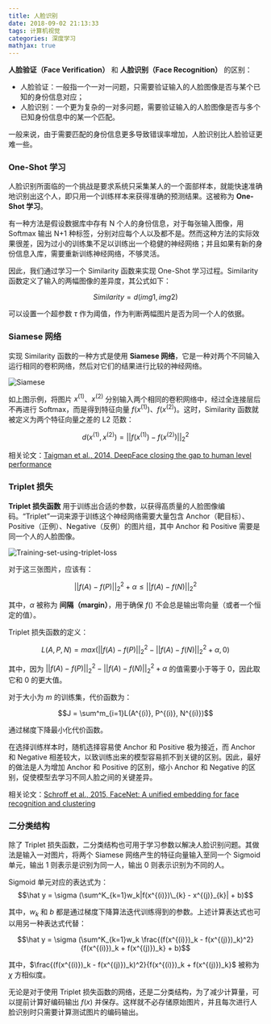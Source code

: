 ```yaml
---
title: 人脸识别
date: 2018-09-02 21:13:33
tags: 计算机视觉
categories: 深度学习
mathjax: true
---
```

**人脸验证（Face Verification）** 和 **人脸识别（Face Recognition）** 的区别：

* 人脸验证：一般指一个一对一问题，只需要验证输入的人脸图像是否与某个已知的身份信息对应；
* 人脸识别：一个更为复杂的一对多问题，需要验证输入的人脸图像是否与多个已知身份信息中的某一个匹配。

一般来说，由于需要匹配的身份信息更多导致错误率增加，人脸识别比人脸验证更难一些。

### One-Shot 学习

人脸识别所面临的一个挑战是要求系统只采集某人的一个面部样本，就能快速准确地识别出这个人，即只用一个训练样本来获得准确的预测结果。这被称为 **One-Shot 学习**。

有一种方法是假设数据库中存有 N 个人的身份信息，对于每张输入图像，用 Softmax 输出 N+1 种标签，分别对应每个人以及都不是。然而这种方法的实际效果很差，因为过小的训练集不足以训练出一个稳健的神经网络；并且如果有新的身份信息入库，需要重新训练神经网络，不够灵活。

因此，我们通过学习一个 Similarity 函数来实现 One-Shot 学习过程。Similarity 函数定义了输入的两幅图像的差异度，其公式如下：

$$Similarity  = d(img1, img2)$$

可以设置一个超参数 $τ$ 作为阈值，作为判断两幅图片是否为同一个人的依据。

### Siamese 网络

实现 Similarity 函数的一种方式是使用 **Siamese 网络**，它是一种对两个不同输入运行相同的卷积网络，然后对它们的结果进行比较的神经网络。

![Siamese](https://raw.githubusercontent.com/bighuang624/Andrew-Ng-Deep-Learning-notes/master/docs/Convolutional_Neural_Networks/Siamese.png)

如上图示例，将图片 $x^{(1)}$、$x^{(2)}$ 分别输入两个相同的卷积网络中，经过全连接层后不再进行 Softmax，而是得到特征向量 $f(x^{(1)})$、$f(x^{(2)})$。这时，Similarity 函数就被定义为两个特征向量之差的 L2 范数：

$$d(x^{(1)}, x^{(2)}) = ||f(x^{(1)}) - f(x^{(2)})||^2_2$$

相关论文：[Taigman et al., 2014, DeepFace closing the gap to human level performance](http://www.cs.wayne.edu/~mdong/taigman_cvpr14.pdf)

### Triplet 损失

**Triplet 损失函数** 用于训练出合适的参数，以获得高质量的人脸图像编码。“Triplet”一词来源于训练这个神经网络需要大量包含 Anchor（靶目标）、Positive（正例）、Negative（反例）的图片组，其中 Anchor 和 Positive 需要是同一个人的人脸图像。

![Training-set-using-triplet-loss](https://raw.githubusercontent.com/bighuang624/Andrew-Ng-Deep-Learning-notes/master/docs/Convolutional_Neural_Networks/Training-set-using-triplet-loss.png)

对于这三张图片，应该有：

$$||f(A) - f(P)||^2_2 + \alpha \le ||f(A) - f(N)||^2_2$$

其中，$\alpha$ 被称为 **间隔（margin）**，用于确保 $f()$ 不会总是输出零向量（或者一个恒定的值）。

Triplet 损失函数的定义：

$$L(A, P, N) = max(||f(A) - f(P)||^2_2 - ||f(A) - f(N)||^2_2 + \alpha, 0)$$

其中，因为 $||f(A) - f(P)||^2_2 - ||f(A) - f(N)||^2_2 + \alpha$ 的值需要小于等于 0，因此取它和 0 的更大值。

对于大小为 $m$ 的训练集，代价函数为：

$$J = \sum^m_{i=1}L(A^{(i)}, P^{(i)}, N^{(i)})$$

通过梯度下降最小化代价函数。

在选择训练样本时，随机选择容易使 Anchor 和 Positive 极为接近，而 Anchor 和 Negative 相差较大，以致训练出来的模型容易抓不到关键的区别。因此，最好的做法是人为增加 Anchor 和 Positive 的区别，缩小 Anchor 和 Negative 的区别，促使模型去学习不同人脸之间的关键差异。

相关论文：[Schroff et al., 2015,  FaceNet: A unified embedding for face recognition and clustering](https://arxiv.org/pdf/1503.03832.pdf)

### 二分类结构

除了 Triplet 损失函数，二分类结构也可用于学习参数以解决人脸识别问题。其做法是输入一对图片，将两个 Siamese 网络产生的特征向量输入至同一个 Sigmoid 单元，输出 1 则表示是识别为同一人，输出 0 则表示识别为不同的人。

Sigmoid 单元对应的表达式为：
$$\hat y = \sigma (\sum^K_{k=1}w_k|f(x^{(i)})\_{k} - x^{(j)}_{k}| + b)$$

其中，$w_k$ 和 $b$ 都是通过梯度下降算法迭代训练得到的参数。上述计算表达式也可以用另一种表达式代替：

$$\hat y = \sigma (\sum^K_{k=1}w_k
\frac{(f(x^{(i)})_k - f(x^{(j)})_k)^2}{f(x^{(i)})_k + f(x^{(j)})_k} + b)$$

其中，$\frac{(f(x^{(i)})_k - f(x^{(j)})_k)^2}{f(x^{(i)})_k + f(x^{(j)})_k}$ 被称为 $\chi$ 方相似度。

无论是对于使用 Triplet 损失函数的网络，还是二分类结构，为了减少计算量，可以提前计算好编码输出 $f(x)$ 并保存。这样就不必存储原始图片，并且每次进行人脸识别时只需要计算测试图片的编码输出。
